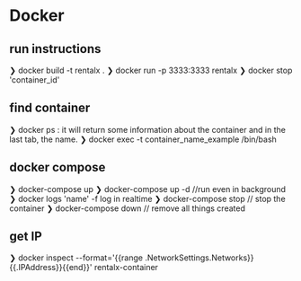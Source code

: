 # Docker 
## run instructions
❯ docker build -t rentalx .
❯ docker run -p 3333:3333 rentalx
❯ docker stop 'container_id'
## find container
❯ docker ps : it will return  some information about the container and in the last tab, the name.
❯ docker exec -t container_name_example /bin/bash

## docker compose
❯ docker-compose up
❯ docker-compose up -d //run even in background
❯ docker logs 'name' -f log in realtime
❯ docker-compose stop // stop the container
❯ docker-compose down // remove all things created

## get IP
❯ docker inspect --format='{{range .NetworkSettings.Networks}}{{.IPAddress}}{{end}}' rentalx-container



